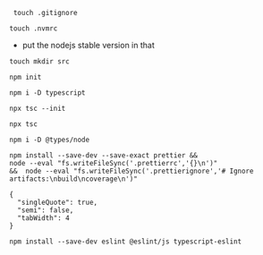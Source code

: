 ```
 touch .gitignore
```

```
touch .nvmrc
```

- put the nodejs stable version in that

```
touch mkdir src
```

```
npm init
```

```
npm i -D typescript
```

```
npx tsc --init
```

```
npx tsc
```

```
npm i -D @types/node
```

```
npm install --save-dev --save-exact prettier &&
node --eval "fs.writeFileSync('.prettierrc','{}\n')"
&&  node --eval "fs.writeFileSync('.prettierignore','# Ignore artifacts:\nbuild\ncoverage\n')"
```
```
{
  "singleQuote": true,
  "semi": false,
  "tabWidth": 4
}
```
```
npm install --save-dev eslint @eslint/js typescript-eslint
```

